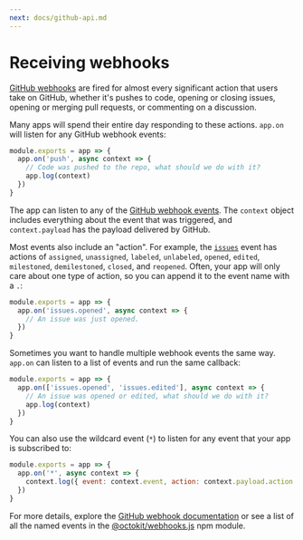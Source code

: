 ```yaml
---
next: docs/github-api.md
---
```


# Receiving webhooks

[GitHub webhooks](https://developer.github.com/webhooks/) are fired for almost every significant action that users take on GitHub, whether it's pushes to code, opening or closing issues, opening or merging pull requests, or commenting on a discussion.

Many apps will spend their entire day responding to these actions. `app.on` will listen for any GitHub webhook events:

```js
module.exports = app => {
  app.on('push', async context => {
    // Code was pushed to the repo, what should we do with it?
    app.log(context)
  })
}
```

The app can listen to any of the [GitHub webhook events](https://developer.github.com/webhooks/#events). The `context` object includes everything about the event that was triggered, and `context.payload` has the payload delivered by GitHub.

Most events also include an "action". For example, the [`issues`](https://developer.github.com/v3/activity/events/types/#issuesevent) event has actions of `assigned`, `unassigned`, `labeled`, `unlabeled`, `opened`, `edited`, `milestoned`, `demilestoned`, `closed`, and `reopened`. Often, your app will only care about one type of action, so you can append it to the event name with a `.`:

```js
module.exports = app => {
  app.on('issues.opened', async context => {
    // An issue was just opened.
  })
}
```

Sometimes you want to handle multiple webhook events the same way. `app.on` can listen to a list of events and run the same callback:

```js
module.exports = app => {
  app.on(['issues.opened', 'issues.edited'], async context => {
    // An issue was opened or edited, what should we do with it?
    app.log(context)
  })
}
```

You can also use the wildcard event (`*`) to listen for any event that your app is subscribed to:

```js
module.exports = app => {
  app.on('*', async context => {
    context.log({ event: context.event, action: context.payload.action })
  })
}
```

For more details, explore the [GitHub webhook documentation](https://developer.github.com/webhooks/#events) or see a list of all the named events in the [@octokit/webhooks.js](https://github.com/octokit/webhooks.js/) npm module.
